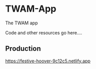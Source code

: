 # TWAM-App

The TWAM app

Code and other resources go here....

## Production

https://festive-hoover-9c12c5.netlify.app

